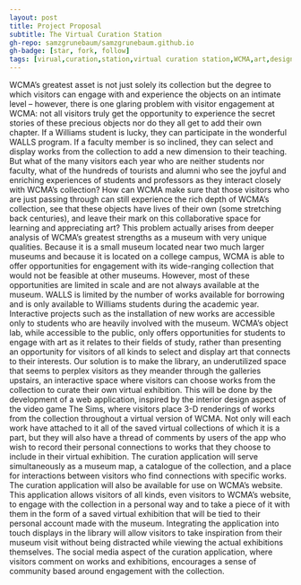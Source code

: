 ```yaml
---
layout: post
title: Project Proposal
subtitle: The Virtual Curation Station
gh-repo: samzgrunebaum/samzgrunebaum.github.io
gh-badge: [star, fork, follow]
tags: [virual,curation,station,virtual curation station,WCMA,art,design,The Sims]
---
```


WCMA’s greatest asset is not just solely its collection but the degree to which visitors can engage with and experience the objects on an intimate level – however, there is one glaring problem with visitor engagement at WCMA: not all visitors truly get the opportunity to experience the secret stories of these precious objects nor do they all get to add their own chapter. If a Williams student is lucky, they can participate in the wonderful WALLS program. If a faculty member is so inclined, they can select and display works from the collection to add a new dimension to their teaching. But what of the many visitors each year who are neither students nor faculty, what of the hundreds of tourists and alumni who see the joyful and enriching experiences of students and professors as they interact closely with WCMA’s collection? 
How can WCMA make sure that those visitors who are just passing through can still experience the rich depth of WCMA’s collection, see that these objects have lives of their own (some stretching back centuries), and leave their mark on this collaborative space for learning and appreciating art?
This problem actually arises from deeper analysis of WCMA’s greatest strengths as a museum with very unique qualities. Because it is a small museum located near two much larger museums and because it is located on a college campus, WCMA is able to offer opportunities for engagement with its wide-ranging collection that would not be feasible at other museums. However, most of these opportunities are limited in scale and are not always available at the museum. 
WALLS is limited by the number of works available for borrowing and is only available to Williams students during the academic year. Interactive projects such as the installation of new works are accessible only to students who are heavily involved with the museum. WCMA’s object lab, while accessible to the public, only offers opportunities for students to engage with art as it relates to their fields of study, rather than presenting an opportunity for visitors of all kinds to select and display art that connects to their interests.
Our solution is to make the library, an underutilized space that seems to perplex visitors as they meander through the galleries upstairs, an interactive space where visitors can choose works from the collection to curate their own virtual exhibition. This will be done by the development of a web application, inspired by the interior design aspect of the video game The Sims, where visitors place 3-D renderings of works from the collection throughout a virtual version of WCMA. Not only will each work have attached to it all of the saved virtual collections of which it is a part, but they will also have a thread of comments by users of the app who wish to record their personal connections to works that they choose to include in their virtual exhibition.
The curation application will serve simultaneously as a museum map, a catalogue of the collection, and a place for interactions between visitors who find connections with specific works. The curation application will also be available for use on WCMA’s website.
 This application allows visitors of all kinds, even visitors to WCMA’s website, to engage with the collection in a personal way and to take a piece of it with them in the form of a saved virtual exhibition that will be tied to their personal account made with the museum. Integrating the application into touch displays in the library will allow visitors to take inspiration from their museum visit without being distracted while viewing the actual exhibitions themselves. The social media aspect of the curation application, where visitors comment on works and exhibitions, encourages a sense of community based around engagement with the collection.
